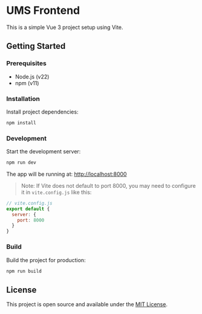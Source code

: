 # UMS Frontend
This is a simple Vue 3 project setup using Vite.

## Getting Started

### Prerequisites

- Node.js (v22)
- npm (v11)

### Installation

Install project dependencies:

```bash
npm install
```

### Development

Start the development server:

```bash
npm run dev
```

The app will be running at: [http://localhost:8000](http://localhost:8000)

> Note: If Vite does not default to port 8000, you may need to configure it in `vite.config.js` like this:

```js
// vite.config.js
export default {
  server: {
    port: 8000
  }
}
```

### Build

Build the project for production:

```bash
npm run build
```

## License

This project is open source and available under the [MIT License](LICENSE).
